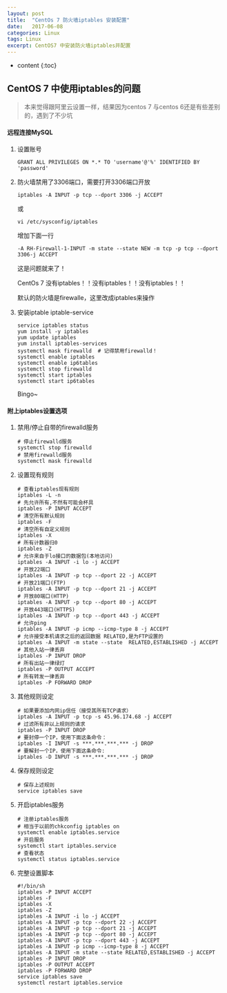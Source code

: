 ```yaml
---
layout: post
title:  "CentOs 7 防火墙iptables 安装配置"
date:   2017-06-08 
categories: Linux
tags: Linux
excerpt: CentOS7 中安装防火墙iptables并配置
---
```

* content
{:toc}


## CentOS 7 中使用iptables的问题

>本来觉得跟阿里云设置一样，结果因为centos 7 与centos 6还是有些差别的，遇到了不少坑

#### 远程连接MySQL

1. 设置账号

   ```mysql
   GRANT ALL PRIVILEGES ON *.* TO 'username'@'%' IDENTIFIED BY 'password'
   ```

2. 防火墙禁用了3306端口，需要打开3306端口开放

   ```shell
   iptables -A INPUT -p tcp --dport 3306 -j ACCEPT
   ```

   或

   ```shell
   vi /etc/sysconfig/iptables
   ```

   增加下面一行

   ```shell
   -A RH-Firewall-1-INPUT -m state --state NEW -m tcp -p tcp --dport 3306-j ACCEPT
   ```

   这是问题就来了！

   CentOs 7 没有iptables！！没有iptables！！没有iptables！！

   默认的防火墙是firewalle，这里改成iptables来操作

3. 安装iptable iptable-service

   ```shell
   service iptables status
   yum install -y iptables
   yum update iptables
   yum install iptables-services
   systemctl mask firewalld  # 记得禁用firewalld！
   systemctl enable iptables
   systemctl enable ip6tables
   systemctl stop firewalld
   systemctl start iptables
   systemctl start ip6tables 
   ```

   Bingo~



#### 附上iptables设置选项

1. 禁用/停止自带的firewalld服务

   ```shell
   # 停止firewalld服务
   systemctl stop firewalld
   # 禁用firewalld服务
   systemctl mask firewalld
   ```

2. 设置现有规则

   ```shell
   # 查看iptables现有规则
   iptables -L -n
   # 先允许所有,不然有可能会杯具
   iptables -P INPUT ACCEPT
   # 清空所有默认规则
   iptables -F
   # 清空所有自定义规则
   iptables -X
   # 所有计数器归0
   iptables -Z
   # 允许来自于lo接口的数据包(本地访问)
   iptables -A INPUT -i lo -j ACCEPT
   # 开放22端口
   iptables -A INPUT -p tcp --dport 22 -j ACCEPT
   # 开放21端口(FTP)
   iptables -A INPUT -p tcp --dport 21 -j ACCEPT
   # 开放80端口(HTTP)
   iptables -A INPUT -p tcp --dport 80 -j ACCEPT
   # 开放443端口(HTTPS)
   iptables -A INPUT -p tcp --dport 443 -j ACCEPT
   # 允许ping
   iptables -A INPUT -p icmp --icmp-type 8 -j ACCEPT
   # 允许接受本机请求之后的返回数据 RELATED,是为FTP设置的
   iptables -A INPUT -m state --state  RELATED,ESTABLISHED -j ACCEPT
   # 其他入站一律丢弃
   iptables -P INPUT DROP
   # 所有出站一律绿灯
   iptables -P OUTPUT ACCEPT
   # 所有转发一律丢弃
   iptables -P FORWARD DROP
   ```

3. 其他规则设定

   ```shell
   # 如果要添加内网ip信任（接受其所有TCP请求）
   iptables -A INPUT -p tcp -s 45.96.174.68 -j ACCEPT
   # 过滤所有非以上规则的请求
   iptables -P INPUT DROP
   # 要封停一个IP，使用下面这条命令：
   iptables -I INPUT -s ***.***.***.*** -j DROP
   # 要解封一个IP，使用下面这条命令:
   iptables -D INPUT -s ***.***.***.*** -j DROP
   ```

4. 保存规则设定

   ```shell
   # 保存上述规则
   service iptables save
   ```

5. 开启iptables服务

   ```shell
   # 注册iptables服务
   # 相当于以前的chkconfig iptables on
   systemctl enable iptables.service
   # 开启服务
   systemctl start iptables.service
   # 查看状态
   systemctl status iptables.service
   ```

6. 完整设置脚本

   ```shell
   #!/bin/sh
   iptables -P INPUT ACCEPT
   iptables -F
   iptables -X
   iptables -Z
   iptables -A INPUT -i lo -j ACCEPT
   iptables -A INPUT -p tcp --dport 22 -j ACCEPT
   iptables -A INPUT -p tcp --dport 21 -j ACCEPT
   iptables -A INPUT -p tcp --dport 80 -j ACCEPT
   iptables -A INPUT -p tcp --dport 443 -j ACCEPT
   iptables -A INPUT -p icmp --icmp-type 8 -j ACCEPT
   iptables -A INPUT -m state --state RELATED,ESTABLISHED -j ACCEPT
   iptables -P INPUT DROP
   iptables -P OUTPUT ACCEPT
   iptables -P FORWARD DROP
   service iptables save
   systemctl restart iptables.service
   ```

   ​